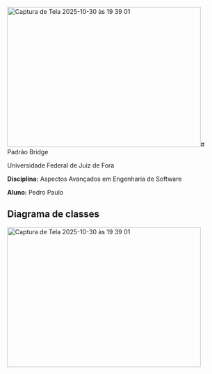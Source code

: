 <img width="445" height="322" alt="Captura de Tela 2025-10-30 às 19 39 01" src="https://github.com/user-attachments/assets/b2fd7cc6-a735-4d74-a416-f6fee305084a" /># Padrão Bridge

Universidade Federal de Juiz de Fora

**Disciplina:** Aspectos Avançados em Engenharia de Software

**Aluno:** Pedro Paulo

## Diagrama de classes
<img width="445" height="322" alt="Captura de Tela 2025-10-30 às 19 39 01" src="https://github.com/user-attachments/assets/fe2c2d35-3bf8-4fb6-a9f8-5bfcd6ff2ed0" />
